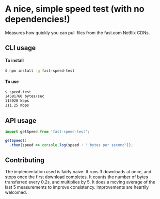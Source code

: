# A nice, simple speed test (with no dependencies!)

Measures how quickly you can pull files from the fast.com Netflix CDNs.

## CLI usage

#### To install
```bash
$ npm install -g fast-speed-test
```

#### To use
```bash
$ speed-test
14581760 bytes/sec
113920 kbps
111.25 mbps
```

## API usage

```js
import getSpeed from 'fast-speed-test';

getSpeed()
  .then(speed => console.log(speed + ' bytes per second'));
```

## Contributing

The implementation used is fairly naive. It runs 3 downloads at once, and stops once the first download completes. It counts the number of bytes transferred every 0.2s, and multiplies by 5. It does a moving average of the last 5 measurements to improve consistency. Improvements are heartily welcomed.